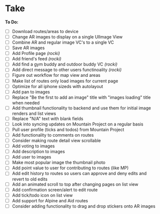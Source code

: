 # Take
**To Do:**

- [ ] Download routes/areas to device
- [ ] Change AR images to display on a single UIImage View
- [ ] Combine AR and regular image VC's to a single VC
- [ ] Save AR images
- [ ] Add Profile page *(rocki)*
- [ ] Add friend's feed *(rocki)*
- [ ] Add find a gym buddy and outdoor buddy VC *(rocki)*
- [ ] Add direct message to other users functinoality *(rocki)*
- [ ] Figure out workflow for map view and areas
- [ ] Make list of routes only load images for current page
- [ ] Optimize for all iphone sizeds with autolayout
- [ ] Add pan to images
- [ ] Replace "Be the first to add an image" title with "images loading" title when needed
- [ ] Add thumbnail functionality to backend and use them for initial image renders and list views
- [ ] Replace "N/A" text with blank fields
- [ ] Look into syncing updates on Mountain Project on a regular basis
- [ ] Pull user profile (ticks and todos) from Mountain Project
- [ ] Add functionality to comments on routes
- [ ] Consider making route detail view scrollable
- [ ] Add voting to images
- [ ] Add description to images
- [ ] Add user to images
- [ ] Make most popular image the thumbnail photo
- [ ] Add point value to user for contributing to routes (like MP)
- [ ] Add edit history to routes so users can approve and deny edits and revert to old edits
- [ ] Add an animated scroll to top after changing pages on list view
- [ ] Add confirmation screen/alert to edit route
- [ ] Add tick/todo icon on list view
- [ ] Add support for Alpine and Aid routes
- [ ] Consider adding functionality to drag and drop stickers onto AR images
